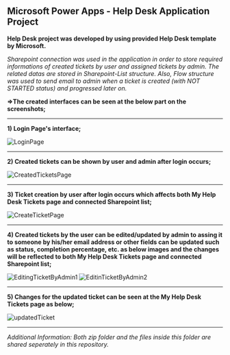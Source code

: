## Microsoft Power Apps - Help Desk Application Project

**Help Desk project was developed by using provided Help Desk template by Microsoft.** 

*Sharepoint connection was used in the application in order to store required informations of  created tickets by user and assigned tickets by admin. The related datas are stored in Sharepoint-List structure. Also, Flow structure was used to send email to admin when a ticket is created (with NOT STARTED status) and progressed later on.*

**=>The created interfaces can be seen at the below part on the screenshots;**

------------------------------------------
**1) Login Page's interface;**

![LoginPage](https://user-images.githubusercontent.com/54003775/210016408-e2a10e59-2c0a-4d7e-9e9b-f34539616c44.PNG)

------------------------------------------
**2) Created tickets can be shown by user and admin after login occurs;**

![CreatedTicketsPage](https://user-images.githubusercontent.com/54003775/210016428-702c10a1-5f8a-46fe-b30d-0e0993e0ba69.PNG)

------------------------------------------
**3) Ticket creation by user after login occurs which affects both My Help Desk Tickets page and connected Sharepoint list;**

![CreateTicketPage](https://user-images.githubusercontent.com/54003775/210016476-f7900b6e-17b2-4852-84db-3e61b43c3315.PNG)

------------------------------------------

**4) Created tickets by the user can be edited/updated by admin to assing it to someone by his/her email address or other fields can be updated such as status, completion percentage, etc. as below images and the changes will be reflected to both My Help Desk Tickets page and connected Sharepoint list;**

![EditingTicketByAdmin1](https://user-images.githubusercontent.com/54003775/210016660-cd63e1af-3a6a-4b28-852a-9b41fd4ae5dd.PNG)
![EditinTicketByAdmin2](https://user-images.githubusercontent.com/54003775/210017455-81bbb675-f2cf-4317-9afb-2327b907825c.PNG)


------------------------------------------
**5) Changes for the updated ticket can be seen at the My Help Desk Tickets page as below;**

![updatedTicket](https://user-images.githubusercontent.com/54003775/210016956-2c7995be-51d6-49b4-a66c-03499a6c3362.PNG)

------------------------------------------
*Additional Information: Both zip folder and the files inside this folder are shared seperately in this repository.*





